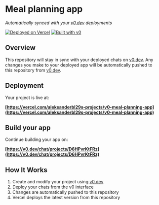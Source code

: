 # Meal planning app

*Automatically synced with your [v0.dev](https://v0.dev) deployments*

[![Deployed on Vercel](https://img.shields.io/badge/Deployed%20on-Vercel-black?style=for-the-badge&logo=vercel)](https://vercel.com/aleksanderbl29s-projects/v0-meal-planning-app)
[![Built with v0](https://img.shields.io/badge/Built%20with-v0.dev-black?style=for-the-badge)](https://v0.dev/chat/projects/D6HPvrKtFRz)

## Overview

This repository will stay in sync with your deployed chats on [v0.dev](https://v0.dev).
Any changes you make to your deployed app will be automatically pushed to this repository from [v0.dev](https://v0.dev).

## Deployment

Your project is live at:

**[https://vercel.com/aleksanderbl29s-projects/v0-meal-planning-app](https://vercel.com/aleksanderbl29s-projects/v0-meal-planning-app)**

## Build your app

Continue building your app on:

**[https://v0.dev/chat/projects/D6HPvrKtFRz](https://v0.dev/chat/projects/D6HPvrKtFRz)**

## How It Works

1. Create and modify your project using [v0.dev](https://v0.dev)
2. Deploy your chats from the v0 interface
3. Changes are automatically pushed to this repository
4. Vercel deploys the latest version from this repository